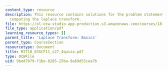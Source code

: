 ```yaml
---
content_type: resource
description: This resource contains solutions for the problem statements related to
  computing the laplace transform.
file: https://ol-ocw-studio-app-production.s3.amazonaws.com/courses/18-03sc-differential-equations-fall-2011/9bed7079f1be828525ba9a69d55cea7b_MIT18_03SCF11_s27_4quiza.pdf
file_type: application/pdf
learning_resource_types: []
parent_title: 'Laplace Transform: Basics'
parent_type: CourseSection
resourcetype: Document
title: MIT18_03SCF11_s27_4quiza.pdf
type: OCWFile
uid: 9bed7079-f1be-8285-25ba-9a69d55cea7b
---
```

